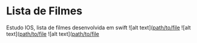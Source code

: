 #  Lista de Filmes
Estudo IOS, lista de filmes desenvolvida em swift
![alt text]([path/to/file](https://raw.githubusercontent.com/bognarjunior/Estudos-IOS/main/ListaFilme/ListaFilme/Prints/Captura%20de%20Tela%202022-05-26%20%C3%A0s%2018.54.53.png)
![alt text]([path/to/file](https://raw.githubusercontent.com/bognarjunior/Estudos-IOS/main/ListaFilme/ListaFilme/Prints/Captura%20de%20Tela%202022-05-26%20%C3%A0s%2018.53.26.png)
![alt text]([path/to/file](https://raw.githubusercontent.com/bognarjunior/Estudos-IOS/main/ListaFilme/ListaFilme/Prints/Captura%20de%20Tela%202022-05-26%20%C3%A0s%2018.54.29.png)
